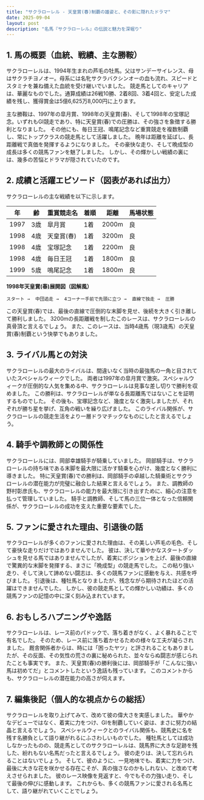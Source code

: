 ```yaml
---
title: "サクラローレル - 天皇賞(春)制覇の雄姿と、その影に隠れたドラマ"
date: 2025-09-04
layout: post
description: "名馬『サクラローレル』の伝説と魅力を深堀り"
---
```


## 1. 馬の概要（血統、戦績、主な勝鞍）

サクラローレルは、1994年生まれの芦毛の牡馬。父はサンデーサイレンス、母はサクラチヨノオー。母系には名牝サクラバクシンオーの血も流れ、スピードとスタミナを兼ね備えた血統を受け継いでいました。  競走馬としてのキャリアは、華麗なものでした。通算成績は26戦10勝、2着8回、3着4回と、安定した成績を残し、獲得賞金は5億6,625万8,000円に上ります。

主な勝鞍は、1997年の皐月賞、1998年の天皇賞(春)、そして1998年の宝塚記念。いずれもGI競走であり、特に天皇賞(春)での圧勝は、その強さを象徴する勝利となりました。  その他にも、毎日王冠、鳴尾記念など重賞競走を複数制覇し、常にトップクラスの競走馬として活躍しました。  晩年は距離を延ばし、長距離戦で真価を発揮するようになりました。  その豪快な走り、そして晩成型の成長は多くの競馬ファンを魅了しました。  しかし、その輝かしい戦績の裏には、幾多の苦悩とドラマが隠されていたのです。


## 2. 成績と活躍エピソード（図表があれば出力）

サクラローレルの主な戦績を以下に示します。

| 年 | 齢 | 重賞競走名 | 着順 | 距離 | 馬場状態 |
|---|---|---|---|---|---|
| 1997 | 3歳 | 皐月賞 | 1着 | 2000m | 良 |
| 1998 | 4歳 | 天皇賞(春) | 1着 | 3200m | 良 |
| 1998 | 4歳 | 宝塚記念 | 1着 | 2200m | 良 |
| 1998 | 4歳 | 毎日王冠 | 1着 | 1800m | 良 |
| 1999 | 5歳 | 鳴尾記念 | 1着 | 1800m | 良 |


**1998年天皇賞(春)展開図（図解風）**

```
スタート →  中団追走 →  4コーナー手前で先頭に立つ →  直線で独走 →  圧勝
```

この天皇賞(春)では、最後の直線で圧倒的な末脚を見せ、後続を大きく引き離して勝利しました。  3200mの長距離戦を制したこのレースは、サクラローレルの真骨頂と言えるでしょう。  また、このレースは、当時4歳馬（現3歳馬）の天皇賞(春)制覇という快挙でもありました。


## 3. ライバル馬との対決

サクラローレルの最大のライバルは、間違いなく当時の最強馬の一角と目されていたスペシャルウィークでした。  両者は1997年の皐月賞で激突。スペシャルウィークが圧倒的な人気を集める中、サクラローレルは見事な差し切りで勝利を収めました。  この勝利は、サクラローレルが単なる長距離馬ではないことを証明するものでした。  その後も、宝塚記念など、幾度となく激突しましたが、それぞれが勝ち星を挙げ、互角の戦いを繰り広げました。  このライバル関係が、サクラローレルの競走生活をより一層ドラマチックなものにしたと言えるでしょう。


## 4. 騎手や調教師との関係性

サクラローレルには、岡部幸雄騎手が騎乗していました。  岡部騎手は、サクラローレルの持ち味である末脚を最大限に活かす騎乗を心がけ、幾度となく勝利に導きました。  特に天皇賞(春)での勝利は、岡部騎手の卓越した騎乗術とサクラローレルの潜在能力が完璧に融合した結果と言えるでしょう。  また、調教師の野村彰彦氏も、サクラローレルの能力を最大限に引き出すために、細心の注意を払って管理していました。  騎手と調教師、そして馬の三位一体となった信頼関係が、サクラローレルの成功を支えた重要な要素でした。


## 5. ファンに愛された理由、引退後の話

サクラローレルが多くのファンに愛された理由は、その美しい芦毛の毛色、そして豪快な走りだけではありませんでした。  彼は、決して華やかなスタートダッシュを見せる馬ではありませんでしたが、着実にポジションを上げ、最後の直線で驚異的な末脚を発揮する、まさに「晩成型」の競走馬でした。  この粘り強い走り、そして決して諦めない闘志は、多くの競馬ファンに感動を与え、共感を呼びました。  引退後は、種牡馬となりましたが、残念ながら期待されたほどの活躍はできませんでした。  しかし、彼の競走馬としての輝かしい功績は、多くの競馬ファンの記憶の中に深く刻み込まれています。


## 6. おもしろハプニングや逸話

サクラローレルは、レース前のパドックで、落ち着きがなく、よく暴れることで有名でした。  そのため、レース前に落ち着かせるための様々な工夫が凝らされました。  厩舎関係者からは、時には「困ったヤツ」と評されることもありましたが、その反面、その気性の荒さの裏に秘められた、並々ならぬ闘志が感じられたことも事実です。  また、天皇賞(春)の勝利後には、岡部騎手が「こんなに強い馬は初めてだ」とコメントしたという逸話も残っています。  このコメントからも、サクラローレルの潜在能力の高さが伺えます。


## 7. 編集後記（個人的な視点からの総括）

サクラローレルを取り上げてみて、改めて彼の偉大さを実感しました。  華やかなデビューではなく、着実に力をつけ、GIを制覇していく姿は、まさに努力の結晶と言えるでしょう。  スペシャルウィークとのライバル関係も、競馬史に名を残す名勝負として語り継がれるにふさわしいものでした。  種牡馬としては成功しなかったものの、競走馬としてのサクラローレルは、競馬界に大きな足跡を残した、紛れもない名馬だったと言えるでしょう。  彼の走りは、決して忘れられることはないでしょう。  そして、彼のように、一見地味でも、着実に力をつけ、最後に大きな花を咲かせる存在こそが、真の強さなのかもしれない、と改めて考えさせられました。  彼のレース映像を見返すと、今でもその力強い走り、そして最後の伸びに感動します。  これからも、多くの競馬ファンに愛される名馬として、語り継がれていくことでしょう。
